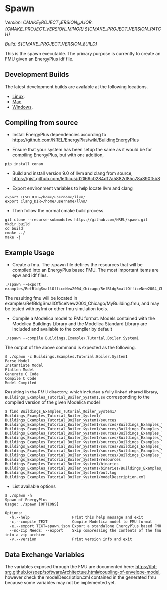 # Spawn 

_Version: ${CMAKE_PROJECT_VERSION_MAJOR}.${CMAKE_PROJECT_VERSION_MINOR}.${CMAKE_PROJECT_VERSION_PATCH}_

_Build: ${CMAKE_PROJECT_VERSION_BUILD}_


This is the spawn executable. 
The primary purpose is currently to create an FMU given an EnergyPlus idf file.

## Development Builds

The latest development builds are available at the following locations.

* [Linux](https://spawn.s3.amazonaws.com/latest/Spawn-latest-Linux.tar.gz).
* [Mac](https://spawn.s3.amazonaws.com/latest/Spawn-latest-Darwin.tar.gz).
* [Windows](https://spawn.s3.amazonaws.com/latest/Spawn-latest-win64.zip).

## Compiling from source

* Install EnergyPlus dependencies according to https://github.com/NREL/EnergyPlus/wiki/BuildingEnergyPlus

* Ensure that your system has been setup the same as it would be for compiling EnergyPlus, but with one addition,

```shell
pip install conan
```

* Build and install version 9.0 of llvm and clang from source, https://gist.github.com/lefticus/d2069c0284d12a5882d85c78a890f5b8

* Export environment variables to help locate llvm and clang
```shell
export LLVM_DIR=/home/username/llvm/
export Clang_DIR=/home/username/llvm/
```

* Then follow the normal cmake build process.

```shell
git clone --recurse-submodules https://github.com/NREL/spawn.git 
mkdir build
cd build
cmake ../
make -j
```

## Example Usage

* Create a fmu. The .spawn file defines the resources that will be compiled into an EnergyPlus based FMU. 
The most important items are epw and idf files.


```shell
./spawn --export examples/RefBldgSmallOfficeNew2004_Chicago/RefBldgSmallOfficeNew2004_Chicago.spawn

```

The resulting fmu will be located in examples/RefBldgSmallOfficeNew2004_Chicago/MyBuilding.fmu,
and may be tested with pyfmi or other fmu simulation tools.

* Compile a Modelica model to FMU format. Models contained with the Modelica Buildings Library and
the Modelica Standard Library are included and available to the compiler by default

```shell
./spawn --compile Buildings.Examples.Tutorial.Boiler.System1

```

The output of the above command is expected as the following.

```shell
$ ./spawn -c Buildings.Examples.Tutorial.Boiler.System1
Parse Model
Instantiate Model
Flatten Model
Generate C Code
Compile C Code
Model Compiled
```

Resulting in the FMU directory, which includes a fully linked shared library, 
`Buildings_Examples_Tutorial_Boiler_System1.so` corresponding to the compiled version
of the given Modelica model


```shell
$ find Buildings_Examples_Tutorial_Boiler_System1/
Buildings_Examples_Tutorial_Boiler_System1/
Buildings_Examples_Tutorial_Boiler_System1/sources
Buildings_Examples_Tutorial_Boiler_System1/sources/Buildings_Examples_Tutorial_Boiler_System1_init_independent.c
Buildings_Examples_Tutorial_Boiler_System1/sources/Buildings_Examples_Tutorial_Boiler_System1_base.c
Buildings_Examples_Tutorial_Boiler_System1/sources/Buildings_Examples_Tutorial_Boiler_System1_funcs.c
Buildings_Examples_Tutorial_Boiler_System1/sources/Buildings_Examples_Tutorial_Boiler_System1_base.h
Buildings_Examples_Tutorial_Boiler_System1/sources/Buildings_Examples_Tutorial_Boiler_System1.c
Buildings_Examples_Tutorial_Boiler_System1/sources/Buildings_Examples_Tutorial_Boiler_System1_equ_init.c
Buildings_Examples_Tutorial_Boiler_System1/sources/Buildings_Examples_Tutorial_Boiler_System1_init_dependent.c
Buildings_Examples_Tutorial_Boiler_System1/sources/Buildings_Examples_Tutorial_Boiler_System1_equ.c
Buildings_Examples_Tutorial_Boiler_System1/resources
Buildings_Examples_Tutorial_Boiler_System1/binaries
Buildings_Examples_Tutorial_Boiler_System1/binaries/Buildings_Examples_Tutorial_Boiler_System1.so
Buildings_Examples_Tutorial_Boiler_System1/out.log
Buildings_Examples_Tutorial_Boiler_System1/modelDescription.xml
```

* List available options

```shell
$ ./spawn -h
Spawn of EnergyPlus
Usage: ./spawn [OPTIONS]

Options:
  -h,--help                   Print this help message and exit
  -c,--compile TEXT           Compile Modelica model to FMU format
  -e,--export TEXT=spawn.json Export a standalone EnergyPlus based FMU
  --no-zip Needs: --export    Skip compressing the contents of the fmu into a zip archive
  -v,--version                Print version info and exit
```

## Data Exchange Variables

The variables exposed through the FMU are documented here:
https://lbl-srg.github.io/soep/softwareArchitecture.html#coupling-of-envelope-model,
however check the modelDescription.xml contained in the generated fmu because
some variables may not be implemented yet.

